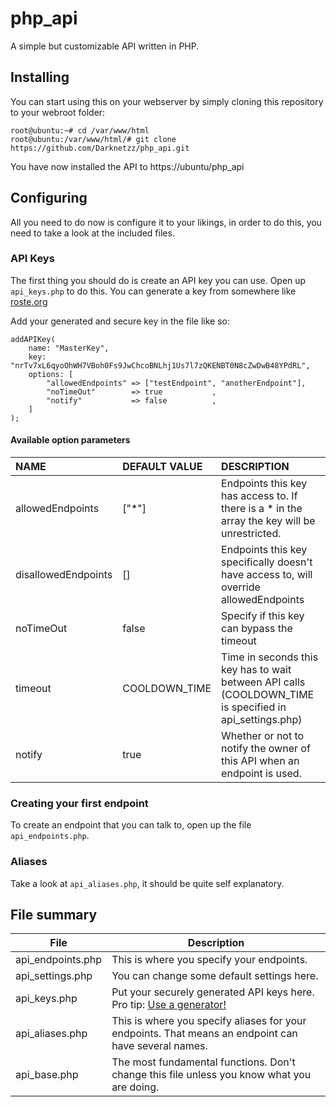 # php_api
A simple but customizable API written in PHP.

## Installing

You can start using this on your webserver by simply cloning this repository to your webroot folder:
```
root@ubuntu:~# cd /var/www/html
root@ubuntu:/var/www/html/# git clone https://github.com/Darknetzz/php_api.git
```

You have now installed the API to https://ubuntu/php_api

## Configuring

All you need to do now is configure it to your likings, in order to do this, you need to take a look at the included files.

### API Keys
The first thing you should do is create an API key you can use.
Open up `api_keys.php` to do this. You can generate a key from somewhere like [roste.org]([https://roste.org/rand](https://roste.org/rand/#rsgen))

Add your generated and secure key in the file like so:
````
addAPIKey(
    name: "MasterKey",
    key: "nrTv7xL6qyoOhWH7VBoh0Fs9JwChcoBNLhj1Us7l7zQKENBT0N8cZwDwB48YPdRL",
    options: [
        "allowedEndpoints" => ["testEndpoint", "anotherEndpoint"], 
        "noTimeOut"        => true           , 
        "notify"           => false          , 
    ]
);
````

#### Available option parameters
| NAME                | DEFAULT VALUE | DESCRIPTION                                                                                             |
| :------------------ | :------------ | :------------------------------------------------------------------------------------------------------ |
| allowedEndpoints    | ["*"]         | Endpoints this key has access to. If there is a * in the array the key will be unrestricted.            |
| disallowedEndpoints | []            | Endpoints this key specifically doesn't have access to, will override allowedEndpoints                  |
| noTimeOut           | false         | Specify if this key can bypass the timeout                                                              |
| timeout             | COOLDOWN_TIME | Time in seconds this key has to wait between API calls (COOLDOWN_TIME is specified in api_settings.php) |
| notify              | true          | Whether or not to notify the owner of this API when an endpoint is used.                                |

### Creating your first endpoint
To create an endpoint that you can talk to, open up the file `api_endpoints.php`.

### Aliases
Take a look at `api_aliases.php`, it should be quite self explanatory.

## File summary
| File | Description |
| --- | --- |
| api_endpoints.php | This is where you specify your endpoints. |
| api_settings.php  | You can change some default settings here.|
| api_keys.php      | Put your securely generated API keys here. Pro tip: [Use a generator!](https://server.roste.org/rand/#rsgen) |
| api_aliases.php   | This is where you specify aliases for your endpoints. That means an endpoint can have several names. |
| api_base.php      | The most fundamental functions. Don't change this file unless you know what you are doing. |
